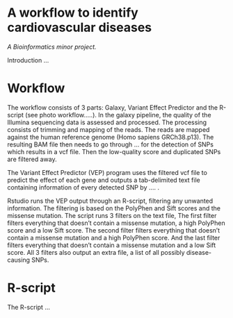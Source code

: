 # A workflow to identify cardiovascular diseases
*A Bioinformatics minor project.*

Introduction ...

# Workflow
The workflow consists of 3 parts: Galaxy, Variant Effect Predictor and the R-script (see photo workflow…..). 
In the galaxy pipeline, the quality of the Illumina sequencing data is assessed and processed. The processing consists of trimming and mapping of the reads. The reads are mapped against the human reference genome (Homo sapiens GRCh38.p13).  The resulting BAM file then needs to go through … for the detection of SNPs which results in a vcf file. Then the low-quality score and duplicated SNPs are filtered away.

The Variant Effect Predictor (VEP) program uses the filtered vcf file to predict the effect of each gene and outputs a tab-delimited text file containing information of every detected SNP by …. . 

Rstudio runs the VEP output through an R-script, filtering any unwanted information. The filtering is based on the PolyPhen and Sift scores and the missense mutation. The script runs 3 filters on the text file, The first filter filters everything that doesn’t contain a missense mutation, a high PolyPhen score and a low Sift score. The second filter filters everything that doesn’t contain a missense mutation and a high PolyPhen score. And the last filter filters everything that doesn’t contain a missense mutation and a low Sift score.
All 3 filters also output an extra file, a list of all possibly disease-causing SNPs.


# R-script
The R-script ...

